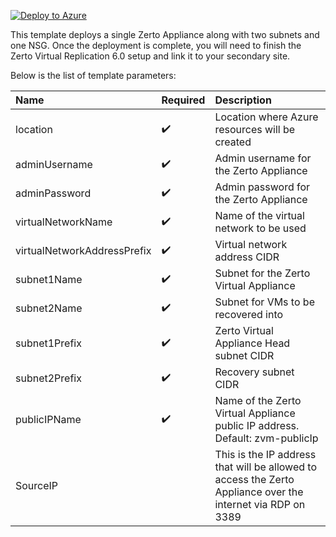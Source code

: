 [![Deploy to Azure](https://azuredeploy.net/deploybutton.png)](https://portal.azure.com/#create/Microsoft.Template/uri/https%3A%2F%2Fraw.githubusercontent.com%2Fpaulcradduck%2FAzure-Zerto%2Fmaster%2Fazuredeploy.json)

This template deploys a single Zerto Appliance along with two subnets and one NSG. Once the deployment is complete, you will need to finish the Zerto Virtual Replication 6.0 setup and link it to your secondary site.

Below is the list of template parameters:

| Name   | Required | Description |
|:--- |:--- |:---|
| location | :heavy_check_mark: | Location where Azure resources will be created |
| adminUsername | :heavy_check_mark: | Admin username for the Zerto Appliance |
| adminPassword | :heavy_check_mark: | Admin password for the Zerto Appliance |
| virtualNetworkName | :heavy_check_mark: | Name of the virtual network to be used |
| virtualNetworkAddressPrefix | :heavy_check_mark: | Virtual network address CIDR |
| subnet1Name | :heavy_check_mark: | Subnet for the Zerto Virtual Appliance |
| subnet2Name | :heavy_check_mark: | Subnet for VMs to be recovered into |
| subnet1Prefix |:heavy_check_mark: | Zerto Virtual Appliance Head subnet CIDR |
| subnet2Prefix |:heavy_check_mark: | Recovery subnet CIDR |
| publicIPName | :heavy_check_mark: | Name of the Zerto Virtual Appliance public IP address. Default: zvm-publicIp |
| SourceIP | | This is the IP address that will be allowed to access the Zerto Appliance over the internet via RDP on 3389 |



